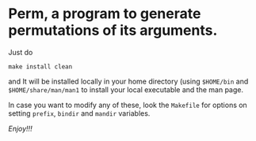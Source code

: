 # Perm, a program to generate permutations of its arguments.

Just do

```
make install clean
```

and It will be installed locally in your home directory
(using `$HOME/bin` and `$HOME/share/man/man1` to install
your local executable and the man page.

In case you want to modify any of these, look the `Makefile` for
options on setting `prefix`, `bindir` and `mandir` variables.

_Enjoy!!!_
